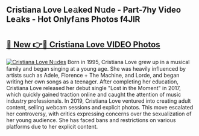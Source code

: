 ## Cristiana Love Le𝚊ked N𝚞de - Part-7hy Video Le𝚊ks - Hot Onlyf𝚊ns Photos f4JlR

# <h2><a href="http://ab55428.deff.icu/?id=Cristiana+Love">🔗 New 👉🔴 Cristiana Love VIDEO Photos</a></h2>

[![Cristiana Love N𝚞des](https://i.imgur.com/rIISA9y.gif)](http://ab55428.deff.icu/?id=Cristiana+Love)
Born in 1995, Cristiana Love grew up in a musical family and began singing at a young age. She was heavily influenced by artists such as Adele, Florence + The Machine, and Lorde, and began writing her own songs as a teenager. After completing her education, Cristiana Love released her debut single "Lost in the Moment" in 2017, which quickly gained traction online and caught the attention of music industry professionals. In 2019, Cristiana Love ventured into creating adult content, selling webcam sessions and explicit photos. This move escalated her controversy, with critics expressing concerns over the sexualization of her young audience. She has faced bans and restrictions on various platforms due to her explicit content.
